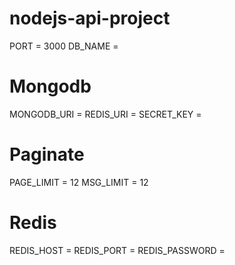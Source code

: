 # nodejs-api-project

PORT = 3000
DB_NAME = 

# Mongodb
MONGODB_URI = 
REDIS_URI = 
SECRET_KEY = 

# Paginate
PAGE_LIMIT = 12
MSG_LIMIT = 12

# Redis
REDIS_HOST = 
REDIS_PORT = 
REDIS_PASSWORD = 